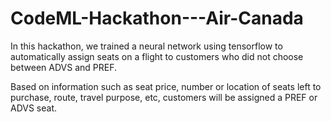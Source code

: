 # CodeML-Hackathon---Air-Canada

In this hackathon, we trained a neural network using tensorflow to automatically assign seats on a flight to customers who did not choose between ADVS and PREF.

Based on information such as seat price, number or location of seats left to purchase, route, travel purpose, etc, customers will be assigned a PREF or ADVS seat.
